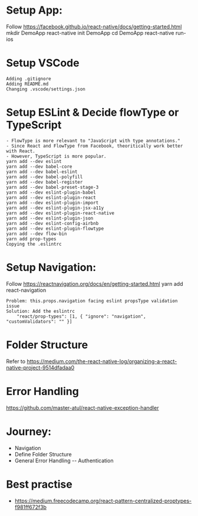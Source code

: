 # Setup App:
Follow https://facebook.github.io/react-native/docs/getting-started.html
    mkdir DemoApp
    react-native init DemoApp
    cd DemoApp
    react-native run-ios

# Setup VSCode
    Adding .gitignore
    Adding README.md
    Changing .vscode/settings.json

# Setup ESLint & Decide flowType or TypeScript
    - FlowType is more relevant to "JavaScript with type annotations."
    - Since React and FlowType from Facebook, theoritically work better with React.
    - However, TypeScript is more popular.
    yarn add --dev eslint
    yarn add --dev babel-core
    yarn add --dev babel-eslint
    yarn add --dev babel-polyfill
    yarn add --dev babel-register
    yarn add --dev babel-preset-stage-3
    yarn add --dev eslint-plugin-babel
    yarn add --dev eslint-plugin-react
    yarn add --dev eslint-plugin-import
    yarn add --dev eslint-plugin-jsx-a11y
    yarn add --dev eslint-plugin-react-native
    yarn add --dev eslint-plugin-json
    yarn add --dev eslint-config-airbnb
    yarn add --dev eslint-plugin-flowtype
    yarn add --dev flow-bin
    yarn add prop-types
    Copying the .eslintrc

# Setup Navigation:
Follow https://reactnavigation.org/docs/en/getting-started.html
    yarn add react-navigation

    Problem: this.props.navigation facing eslint propsType validation issue
    Solution: Add the eslintrc
        "react/prop-types": [1, { "ignore": "navigation", "customValidators": "" }]


# Folder Structure
Refer to https://medium.com/the-react-native-log/organizing-a-react-native-project-9514dfadaa0

# Error Handling
https://github.com/master-atul/react-native-exception-handler

# Journey:
- Navigation
- Define Folder Structure
- General Error Handling
-- Authentication



# Best practise
- https://medium.freecodecamp.org/react-pattern-centralized-proptypes-f981ff672f3b
